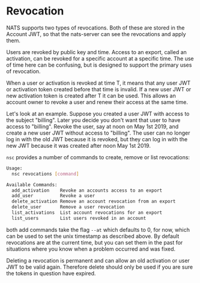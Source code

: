 # Revocation

NATS supports two types of revocations. Both of these are stored in the Account JWT, so that the nats-server can see the revocations and apply them.

Users are revoked by public key and time. Access to an export, called an activation, can be revoked for a specific account at a specific time. The use of time here can be confusing, but is designed to support the primary uses of revocation.

When a user or activation is revoked at time T, it means that any user JWT or activation token created before that time is invalid. If a new user JWT or new activation token is created after T it can be used. This allows an account owner to revoke a user and renew their access at the same time.

Let's look at an example. Suppose you created a user JWT with access to the subject "billing". Later you decide you don't want that user to have access to "billing". Revoke the user, say at noon on May 1st 2019, and create a new user JWT without access to "billing". The user can no longer log in with the old JWT because it is revoked, but they can log in with the new JWT because it was created after noon May 1st 2019.

`nsc` provides a number of commands to create, remove or list revocations:

```bash
Usage:
  nsc revocations [command]

Available Commands:
  add_activation    Revoke an accounts access to an export
  add_user          Revoke a user
  delete_activation Remove an account revocation from an export
  delete_user       Remove a user revocation
  list_activations  List account revocations for an export
  list_users        List users revoked in an account
```

both add commands take the flag `--at` which defaults to 0, for now, which can be used to set the unix timestamp as described above. By default revocations are at the current time, but you can set them in the past for situations where you know when a problem occurred and was fixed.

Deleting a revocation is permanent and can allow an old activation or user JWT to be valid again. Therefore delete should only be used if you are sure the tokens in question have expired.
